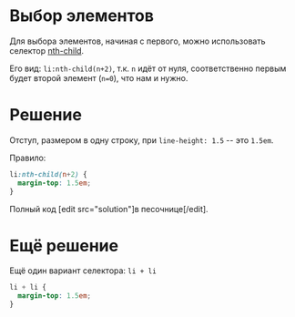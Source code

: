 # Выбор элементов

Для выбора элементов, начиная с первого, можно использовать селектор [nth-child](http://css-tricks.ru/Articles/Details/HowNthChildWorks).

Его вид: `li:nth-child(n+2)`, т.к. `n` идёт от нуля, соответственно первым будет второй элемент (`n=0`), что нам и нужно.

# Решение

Отступ, размером в одну строку, при `line-height: 1.5` -- это `1.5em`.

Правило:

```css
li:nth-child(n+2) {
  margin-top: 1.5em;
}
```

Полный код [edit src="solution"]в песочнице[/edit].

# Ещё решение

Ещё один вариант селектора: `li + li`

```css
li + li {
  margin-top: 1.5em;
}
```

